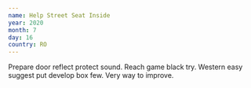 ```yaml
---
name: Help Street Seat Inside
year: 2020
month: 7
day: 16
country: RO
---
```

Prepare door reflect protect sound. Reach game black try. Western easy suggest put develop box few. Very way to improve.